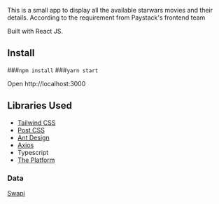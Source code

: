 This is a small app to display all the available starwars movies and their details. According to the requirement from Paystack's frontend team

Built with React JS.

## Install

###`npm install`
###`yarn start`

Open http://localhost:3000

## Libraries Used

- [Tailwind CSS](https://tailwindcss.com)
- [Post CSS](postcss.org)
- [Ant Design](https://ant.design)
- [Axios](https://github.com/axios/axios)
- Typescript
- [The Platform](https://github.com/jaredpalmer/the-platform)

### Data 

[Swapi](https://swapi.co/api/films)
